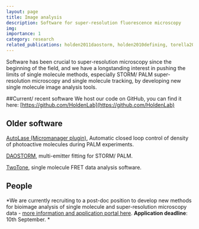 ```yaml
---
layout: page
title: Image analysis
description: Software for super-resolution fluorescence microscopy
img: 
importance: 1
category: research
related_publications: holden2011daostorm, holden2010defining, torella2011identifying, min20143d, pengo2015palmsiever, sage2019super, griffie2020virtual, von2021democratising, whitley2022high, spahn2022deepbacs
---
```

Software has been crucial to super-resolution microscopy since the beginning of the field, and we have a longstanding interest in pushing the limits of single molecule methods, especially STORM/ PALM super-resolution microscopy and single molecule tracking, by developing new single molecule image analysis tools.

##Current/ recent software
We host our code on GitHub, you can find it here: [https://github.com/HoldenLab](https://github.com/HoldenLab)

## Older software

[AutoLase (Micromanager plugin)]( https://github.com/ManleyLab/autolase-plugin), Automatic closed loop control of density of photoactive molecules during PALM experiments.

[DAOSTORM](https://seamusholden.wordpress.com/2013/06/16/daostorm-update/), multi-emitter fitting for STORM/ PALM.

[TwoTone](http://www.physics.ox.ac.uk/Users/kapanidis/Group/Main.Software.html), single molecule FRET data analysis software.

## People
*We are currently recruiting to a post-doc position to develop new methods for bioimage analysis of single molecule and super-resolution microscopy data - [more information and application portal here]((https://warwick-careers.tal.net/vx/appcentre-ext/brand-4/candidate/so/pm/1/pl/3/opp/77-Research-Fellow-106343-0823/en-GB)). **Application deadline**: 10th September. *
